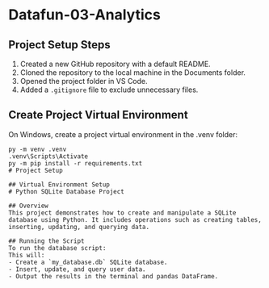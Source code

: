 # Datafun-03-Analytics

## Project Setup Steps
1. Created a new GitHub repository with a default README.
2. Cloned the repository to the local machine in the Documents folder.
3. Opened the project folder in VS Code.
4. Added a `.gitignore` file to exclude unnecessary files.

## Create Project Virtual Environment

On Windows, create a project virtual environment in the .venv folder:

```shell
py -m venv .venv
.venv\Scripts\Activate
py -m pip install -r requirements.txt
# Project Setup

## Virtual Environment Setup
# Python SQLite Database Project

## Overview
This project demonstrates how to create and manipulate a SQLite database using Python. It includes operations such as creating tables, inserting, updating, and querying data.

## Running the Script  
To run the database script:  
This will:  
- Create a `my_database.db` SQLite database.  
- Insert, update, and query user data.  
- Output the results in the terminal and pandas DataFrame.
